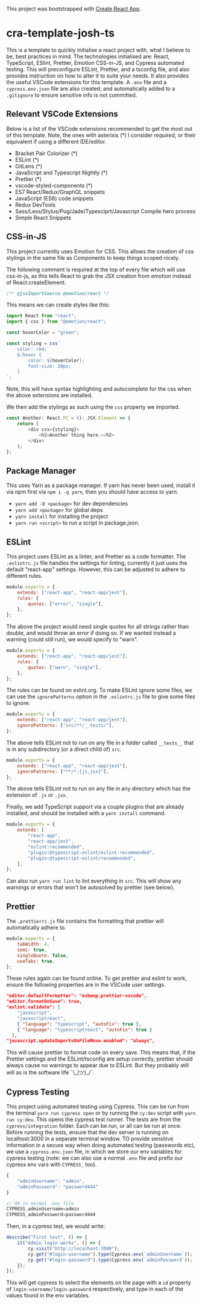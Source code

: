 This project was bootstrapped with [Create React App](https://github.com/facebook/create-react-app).
# cra-template-josh-ts
This is a template to quickly initialise a react project with, what I believe to be, best practices in mind. The technologies initialised are: React, TypeScript, ESlint, Prettier, Emotion CSS-in-JS, and Cypress automated testing. This will preconfigure ESLint, Prettier, and a tsconfig file, and also provides instruction on how to alter it to suite your needs. It also provides the useful VSCode extensions for this template. A `.env` file and a `cypress.env.json` file are also created, and automatically added to a `.gitignore` to ensure sensitive info is not committed.
## Relevant VSCode Extensions
Below is a list of the VSCode extensions recommended to get the most out of this template. Note, the ones with asterixis (\*) I consider *required*, or their equivalent if using a different IDE/editor.

-   Bracket Pair Colorizer (\*)
-   ESLint (\*)
-   GitLens (\*)
-   JavaScript and Typescript Nightly (\*)
-   Prettier (\*)
-   vscode-styled-components (\*)
-   ES7 React/Redux/GraphQL snippets
-   JavaScript (ES6) code snippets
-   Redux DevTools
-   Sass/Less/Stylus/Pug/Jade/Typesciprt/Javascript Compile hero process
-   Simple React Snippets

## CSS-in-JS

This project currently uses Emotion for CSS. This allows the creation of css stylings in the same file as Components to keep things scoped nicely.

The following comment is required at the top of every file which will use css-in-js, as this tells React to grab the JSX creation from emotion instead of React.createElement.

```js
/** @jsxImportSource @emotion/react */
```

This means we can create styles like this:

```js
import React from "react";
import { css } from "@emotion/react";

const hoverColor = "green";

const styling = css`
	color: red;
	&:hover {
		color: ${hoverColor};
		font-size: 20px;
	}
`;
```

Note, this will have syntax highlighting and autocomplete for the css when the above extensions are installed.

We then add the stylings as such using the `css` property we imported.

```js
const Another: React.FC = (): JSX.Element => {
	return (
		<div css={styling}>
			<h2>Another thing here.</h2>
		</div>
	);
};
```

## Package Manager

This uses Yarn as a package manager. If yarn has never been used, install it via npm first via `npm i -g yarn`, then you should have access to yarn.

-   `yarn add -D <package>` for dev dependencies
-   `yarn add <package>` for global deps
-   `yarn install` for installing the project
-   `yarn run <script>` to run a script in package.json.

## ESLint

This project uses ESLint as a linter, and Prettier as a code formatter. The `.eslintrc.js` file handles the settings for linting, currently it just uses the default "react-app" settings. However, this can be adjusted to adhere to different rules.

```js
module.exports = {
	extends: ["react-app", "react-app/jest"],
	rules: {
		quotes: ["error", "single"],
	},
};
```

The above the project would need single quotes for all strings rather than double, and would throw an error if doing so. If we wanted instead a warning (could still run), we would specify to "warn".

```js
module.exports = {
	extends: ["react-app", "react-app/jest"],
	rules: {
		quotes: ["warn", "single"],
	},
};
```

The rules can be found on eslint.org. To make ESLint ignore some files, we can use the `ignorePatterns` option in the `.eslintrc.js` file to give some files to ignore:

```js
module.exports = {
	extends: ["react-app", "react-app/jest"],
	ignorePatterns: ["src/**/__tests/"],
};
```

The above tells ESLint not to run on any file in a folder called `__tests__` that is in any subdirectory (or a direct child of) `src`.

```js
module.exports = {
	extends: ["react-app", "react-app/jest"],
	ignorePatterns: ["**/*.{js,jsx}"],
};
```

The above tells ESLint not to run on any file in any directory which has the extension of `.js` or `.jsx`.

Finally, we add TypeScript support via a couple plugins that are already installed, and should be installed with a `yarn install` command.

```js
module.exports = {
	extends: [
		"react-app",
		"react-app/jest",
		"eslint:recommended",
		"plugin:@typescript-eslint/eslint-recommended",
		"plugin:@typescript-eslint/recommended",
	],
};
```

Can also run `yarn run lint` to lint everything in `src`. This will show any warnings or errors that won't be autosolved by prettier (see below).

## Prettier

The `.prettierrc.js` file contains the formatting that prettier will automatically adhere to.

```js
module.exports = {
	tabWidth: 4,
	semi: true,
	singleQuote: false,
	useTabs: true,
};
```

These rules again can be found online. To get prettier and eslint to work, ensure the following properties are in the VSCode user settings.

```json
"editor.defaultFormatter": "esbenp.prettier-vscode",
"editor.formatOnSave": true,
"eslint.validate": [
    "javascript",
    "javascriptreact",
    { "language": "typescript", "autoFix": true },
    { "language": "typescriptreact", "autoFix": true }
  ],
"javascript.updateImportsOnFileMove.enabled": "always",
```

This will cause prettier to format code on every save. This means that, if the Prettier settings and the ESLint/tsconfig are setup correctly, prettier should always cause no warnings to appear due to ESLint. But they probably still will as is the software life ¯\\_(ツ)\_/¯.

## Cypress Testing

This project using automated testing using Cypress. This can be run from the terminal `yarn run cypress open` or by running the `cy:dev` script with `yarn run cy:dev`. This opens the cypress test runner. The tests are from the `cypress/integration` folder. Each can be run, or all can be run at once. Before running the tests, ensure that the dev server is running on localhost:3000 in a separate terminal window. TO provide sensitive information in a secure way when doing automated testing (passwords etc), we use a `cypress.env.json` file, in which we store our env variables for cypress testing (note: we can also use a normal `.env` file and prefix our cypress env vars with `CYPRESS_` too).

```js
{
	"adminUsername": "admin",
	"adminPassword": "password444"
}

// OR in normal .env file
CYPRESS_adminUsername=admin
CYPRESS_adminPassword=password444
```

Then, in a cypress test, we would write:

```js
describe("First test", () => {
	it("Admin login works", () => {
		cy.visit("http://localhost:3000");
		cy.get("#login-username").type(Cypress.env(`adminUsername`));
		cy.get("#login-password").type(Cypress.env(`adminPassword`));
	});
});
```

This will get cypress to select the elements on the page with a `id` property of `login-username/login-password` respectively, and type in each of the values found in the env variables.

